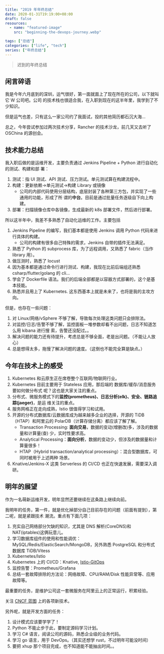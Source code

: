 ```yaml
---
title: "2019 年年终总结"
date: 2020-01-31T19:19:00+08:00
draft: false
resources:
  - name: "featured-image"
    src: "beginning-the-devops-journey.webp"

tags: ["总结"]
categories: ["life", "tech"]
series: ["年终总结"]
---
```


> 迟到的年终总结

## 闲言碎语

我是今年六月底到的深圳，运气很好，第一面就面上了现在所在的公司，以下就叫它 W 公司吧。公司
的技术栈也很适合我，在入职到现在的这半年里，我学到了不少知识。

但是运气也差，只有这么一家公司约了我面试，投的其他简历都石沉大海...

总之，今年尝试参加过两次技术分享，Rancher 的技术沙龙，前几天又去听了 OSChina 的源创会。

## 技术能力总结

我入职后做的是运维开发，主要负责通过 Jenkins Pipeline + Python 进行自动化的测试、构建和部
署：

1. 测试：指 UI 测试、API 测试、压力测试。单元测试算在构建流程中。
1. 构建：更新依赖->单元测试->构建 Library 或镜像
   - 公司的内部代码使用分层结构，底层封装了各种第三方包，并实现了一些通用的功能，形成了所
     谓的**中台**。目前是通过批量任务逐级自下向上构建。
1. 部署：扫描镜像仓库中各镜像，生成最新的 k8s 部署文件，然后进行部署。

所以这半年中，我差不多熟悉了自动化运维的工作。主要包括

1. Jenkins Pipeline 的编写，我们基本都是使用 Jenkins 调用 Python 代码来进行具体的构建。
   - 公司的构建有很多自己特殊的需求，Jenkins 自带的插件无法满足。
1. 熟悉了 Python 的 subprocess 库，为了远程调用，又熟悉了 fabric（当作 library 用）。
1. 做压测时，熟悉了 locust
1. 因为基本都是通过命令行进行测试、构建，我现在比前后端组还熟悉 csharp/flutter/golang 的
   cli...
1. 学会了 Dockerfile 语法。我们的后端全部都是以容器方式部署的，这个是基本技能。
1. 熟悉并且用上了 Kubernetes. 这东西基本上就是未来了，也将是我的主攻方向。

但是，也存在一些问题：

1. 对 Linux/网络/vSphere 不够了解，导致每次处理这类问题只会排除法。
1. 对监控/日志/告警不够了解，监控面板一堆参数却看不出问题，日志不知道怎么用 kibana 进行搜
   索，告警还没配过。。
1. 解决问题的能力还有待提升，考虑总是不够全面，老是出问题。（不能让人放心）
1. 总是想得太多，拖慢了解决问题的速度。（这倒也不能完全算是缺点。）

## 今年在技术上的感受

1. Kubernetes 和云原生正在席卷整个互联网/物联网行业。
1. Kubernetes 目前主要用于 Stateless 应用，那后端的 数据库/缓存/消息服务 要如何做分布式
   呢？这也是大家关注的重点。
1. 分布式、微服务模式下的**监控(prometheus)、日志分析(elk)、安全、链路追踪(jaeger)**，是运
   维关注的重点。
1. 服务网格正在走向成熟，Istio 很值得学习和试用。
1. 开源的分布式数据库/云数据库成为越来越多企业的选择，开源的 TiDB（HTAP）和阿里云的
   PolarDB（计算存储分离）都应该了解了解。
   - Transaction Processing: **面向交易**，数据的变动(增删改)多，涉及的数据量和计算量(查)
     少，实时性要求高。
   - Analytical Processing：**面向分析**，数据的变动少，但涉及的数据量和计算量很多！
   - HTAP（Hybrid transaction/analytical processing）：混合型数据库，可同时被用于上述两种
     场景。
1. Knative/Jenkins-X 这类 Serverless 的 CI/CD 也正在快速发展，需要深入调研。

## 明年的展望

作为一名萌新运维开发，明年显然还要继续在这条路上继续向前。

我明年的任务，第一件，就是优化掉部分自己目前存在的问题（前面有提到），第二呢，就是紧跟技术
潮流。重点有下面几项：

1. 充实自己网络部分欠缺的知识，尤其是 DNS 解析(CoreDNS)和 NAT(iptables)这俩玩意儿。
1. 学习数据库组件的使用和性能调优：MySQL/Redis/ElasticSearch/MongoDB，另外熟悉 PostgreSQL
   和分布式数据库 TiDB/Vitess
1. Kubernetes/Istio
1. Kubernetes 上的 CI/CD：Knative,
   [Istio-GitOps](https://github.com/stefanprodan/gitops-istio)
1. 监控告警：Prometheus/Grafana
1. 总结一套故障排除的方法论：网络故障、CPU/RAM/Disk 性能异常等、应用故障等。

最重要的任务，是维护公司这一套微服务在阿里云上的正常运行，积累经验。

关注 [CNCF 蓝图](https://landscape.cncf.io/) 上的各项新技术。

另外呢，就是开发方面的任务：

1. 设计模式应该要学学了！
1. Python 不能止步于此，要制定源码学习计划。
1. 学习 C# 语言，阅读公司的源码，熟悉企业级的业务代码。
1. 学习 go 语言，用于 DevOps。（其实还想学 rust，不过明年可能没时间）
1. 要把 xhup 那个项目完成，也不知道能不能抽出时间。。
